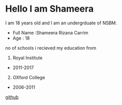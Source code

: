 # Hello  I am Shameera

I am 18 years old and I am an undergrduate of NSBM.
* Full Name :Shameera Rizana Carrim
*  Age : 18

no of schools i recieved my education from
1. Royal Institute
* 2011-2017
2. OXford College
* 2006-2011

[github](https://github.com/siara989)